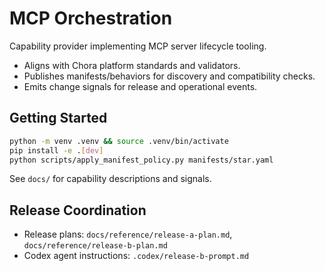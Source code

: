 # MCP Orchestration

Capability provider implementing MCP server lifecycle tooling.

- Aligns with Chora platform standards and validators.
- Publishes manifests/behaviors for discovery and compatibility checks.
- Emits change signals for release and operational events.

## Getting Started

```bash
python -m venv .venv && source .venv/bin/activate
pip install -e .[dev]
python scripts/apply_manifest_policy.py manifests/star.yaml
```

See `docs/` for capability descriptions and signals.

## Release Coordination

- Release plans: `docs/reference/release-a-plan.md`, `docs/reference/release-b-plan.md`
- Codex agent instructions: `.codex/release-b-prompt.md`
